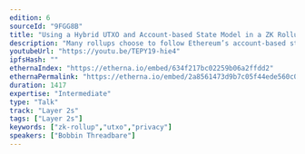 ```yaml
---
edition: 6
sourceId: "9FGG8B"
title: "Using a Hybrid UTXO and Account-based State Model in a ZK Rollup"
description: "Many rollups choose to follow Ethereum’s account-based state model. We explore an alternative approach: a hybrid of a UTXO and an account-based model, specifically in a context of a ZK rollup. This approach offers a number of interesting properties including local transaction execution, support for privacy-preserving smart contracts, and reduced state bloat. In this talk we describe tradeoffs between different state models and cover the specific design choices we’ve made with Polygon Miden."
youtubeUrl: "https://youtu.be/TEPY19-hie4"
ipfsHash: ""
ethernaIndex: "https://etherna.io/embed/634f217bc02259b06a2ffdd2"
ethernaPermalink: "https://etherna.io/embed/2a8561473d9b7c05f44ede560c079b7155f4263a59119539448a0699c1151326"
duration: 1417
expertise: "Intermediate"
type: "Talk"
track: "Layer 2s"
tags: ["Layer 2s"]
keywords: ["zk-rollup","utxo","privacy"]
speakers: ["Bobbin Threadbare"]
---
```

